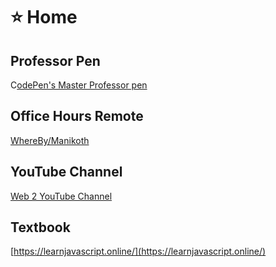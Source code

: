 # ⭐ Home

## Professor Pen

C[odePen's Master Professor pen](https://codepen.io/manikoth/professor/WNbLEpy)

## Office Hours Remote

[WhereBy/Manikoth](https://whereby.com/manikoth)

## YouTube Channel

[Web 2 YouTube Channel](https://www.youtube.com/playlist?list=PLJCwj5pf7912J7PjlwZ4TSYPpqeXTU22C)

## Textbook

[https://learnjavascript.online/](https://learnjavascript.online/)

